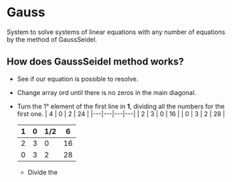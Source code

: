 # Gauss
System to solve systems of linear equations with any number of equations by the method of GaussSeidel.

## How does GaussSeidel method works?

- See if our equation is possible to resolve.
- Change array ord until there is no zeros in the main diagonal.
- Turn the 1° element of the first line in **1**, dividing all the numbers for the first one.
  | 4 | 0 | 2 | 24 |
  |---|---|---|---|
  | 2 | 3 | 0 | 16 |
  | 0 | 3 | 2 | 28 |
  
  | 1 | 0 | 1/2 | 6 |
  |---|---|---|---|
  | 2 | 3 | 0 | 16 |
  | 0 | 3 | 2 | 28 |
  - Divide the 
